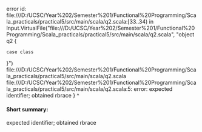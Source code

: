 error id: file:///D:/UCSC/Year%202/Semester%201/Functional%20Programming/Scala_practicals/practical5/src/main/scala/q2.scala:[33..34) in Input.VirtualFile("file:///D:/UCSC/Year%202/Semester%201/Functional%20Programming/Scala_practicals/practical5/src/main/scala/q2.scala", "object q2 {

    case class

}")
file:///D:/UCSC/Year%202/Semester%201/Functional%20Programming/Scala_practicals/practical5/src/main/scala/q2.scala
file:///D:/UCSC/Year%202/Semester%201/Functional%20Programming/Scala_practicals/practical5/src/main/scala/q2.scala:5: error: expected identifier; obtained rbrace
}
^
#### Short summary: 

expected identifier; obtained rbrace